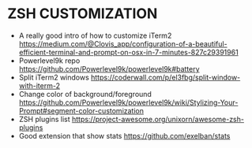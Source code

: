 # ZSH CUSTOMIZATION

* A really good intro of how to customize iTerm2
https://medium.com/@Clovis_app/configuration-of-a-beautiful-efficient-terminal-and-prompt-on-osx-in-7-minutes-827c29391961
* Powerlevel9k repo
https://github.com/Powerlevel9k/powerlevel9k#battery
* Split iTerm2 windows https://coderwall.com/p/el3fbg/split-window-with-iterm-2
* Change color of background/foreground https://github.com/Powerlevel9k/powerlevel9k/wiki/Stylizing-Your-Prompt#segment-color-customization
* ZSH plugins list https://project-awesome.org/unixorn/awesome-zsh-plugins
* Good extension that show stats https://github.com/exelban/stats
